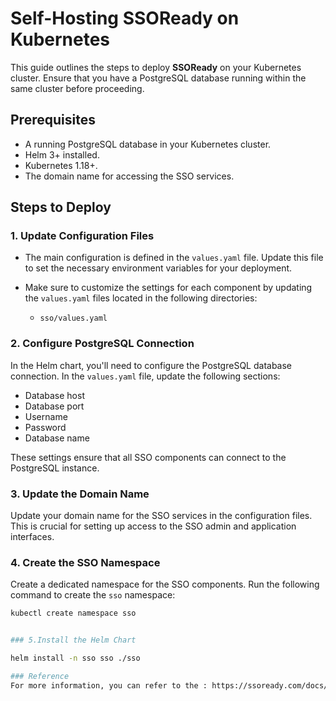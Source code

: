 # Self-Hosting SSOReady on Kubernetes

This guide outlines the steps to deploy **SSOReady** on your Kubernetes cluster. Ensure that you have a PostgreSQL database running within the same cluster before proceeding.

## Prerequisites

- A running PostgreSQL database in your Kubernetes cluster.
- Helm 3+ installed.
- Kubernetes 1.18+.
- The domain name for accessing the SSO services.

## Steps to Deploy

### 1. Update Configuration Files

- The main configuration is defined in the `values.yaml` file. Update this file to set the necessary environment variables for your deployment.
  
- Make sure to customize the settings for each component by updating the `values.yaml` files located in the following directories:
  - `sso/values.yaml`
    
### 2. Configure PostgreSQL Connection

In the Helm chart, you'll need to configure the PostgreSQL database connection. In the `values.yaml` file, update the following sections:
- Database host
- Database port
- Username
- Password
- Database name

These settings ensure that all SSO components can connect to the PostgreSQL instance.

### 3. Update the Domain Name

Update your domain name for the SSO services in the configuration files. This is crucial for setting up access to the SSO admin and application interfaces.

### 4. Create the SSO Namespace

Create a dedicated namespace for the SSO components. Run the following command to create the `sso` namespace:

```bash
kubectl create namespace sso


### 5.Install the Helm Chart

helm install -n sso sso ./sso

### Reference
For more information, you can refer to the : https://ssoready.com/docs/self-hosting-ssoready .


